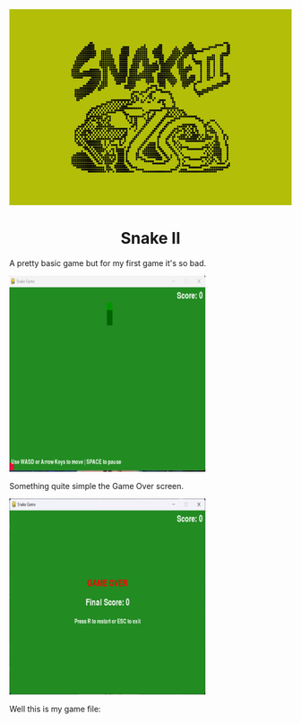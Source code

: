 <img src="Data/Banner-Snake.png"  width="900" height="350" />

<h1 align="center">Snake II</h1> 

<p>A pretty basic game but for my first game it's so bad.</p> 
<img src="Data/Juego.png" width="350" height="350" />

<p>Something quite simple the Game Over screen.</p> 
<img src="Data/Perder.png" width="350" height="350" />

<p>Well this is my game file: </p> 

